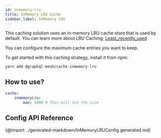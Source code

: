 ```yaml
---
id: inmemory-lru
title: InMemory LRU Cache
sidebar_label: InMemory LRU
---
```


This caching solution uses an in-memory LRU cache store that is used by default. 
You can learn more about LRU Caching;
[Least_recently_used](https://en.wikipedia.org/wiki/Cache_replacement_policies)

You can configure the maximum cache entries you want to keep.

To get started with this caching strategy, install it from npm:

```
yarn add @graphql-mesh/cache-inmemory-lru
```

## How to use?

```yml
cache:
    inmemoryLru:
        max: 1000 # This will set the size
```

## Config API Reference

{@import ../generated-markdown/InMemoryLRUConfig.generated.md}
